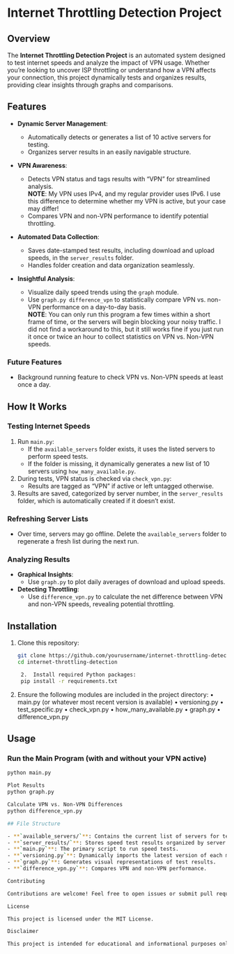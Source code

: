 # Internet Throttling Detection Project

## Overview

The **Internet Throttling Detection Project** is an automated system designed to test internet speeds and analyze the impact of VPN usage. Whether you’re looking to uncover ISP throttling or understand how a VPN affects your connection, this project dynamically tests and organizes results, providing clear insights through graphs and comparisons.

## Features

- **Dynamic Server Management**:
  - Automatically detects or generates a list of 10 active servers for testing.
  - Organizes server results in an easily navigable structure.
  
- **VPN Awareness**:
  - Detects VPN status and tags results with “VPN” for streamlined analysis.  
    **NOTE**: My VPN uses IPv4, and my regular provider uses IPv6. I use this difference to determine whether my VPN is active, but your case may differ!
  - Compares VPN and non-VPN performance to identify potential throttling.
  
- **Automated Data Collection**:
  - Saves date-stamped test results, including download and upload speeds, in the `server_results` folder.
  - Handles folder creation and data organization seamlessly.
  
- **Insightful Analysis**:
  - Visualize daily speed trends using the `graph` module.
  - Use `graph.py difference_vpn` to statistically compare VPN vs. non-VPN performance on a day-to-day basis.  
    **NOTE**: You can only run this program a few times within a short frame of time, or the servers will begin blocking your noisy traffic. I did not find a workaround to this, but it still works fine if you just run it once or twice an hour to collect statistics on VPN vs. Non-VPN speeds.

### Future Features

- Background running feature to check VPN vs. Non-VPN speeds at least once a day.

## How It Works

### Testing Internet Speeds

1. Run `main.py`:
   - If the `available_servers` folder exists, it uses the listed servers to perform speed tests.
   - If the folder is missing, it dynamically generates a new list of 10 servers using `how_many_available.py`.
2. During tests, VPN status is checked via `check_vpn.py`:
   - Results are tagged as “VPN” if active or left untagged otherwise.
3. Results are saved, categorized by server number, in the `server_results` folder, which is automatically created if it doesn’t exist.

### Refreshing Server Lists

- Over time, servers may go offline. Delete the `available_servers` folder to regenerate a fresh list during the next run.

### Analyzing Results

- **Graphical Insights**:
  - Use `graph.py` to plot daily averages of download and upload speeds.
- **Detecting Throttling**:
  - Use `difference_vpn.py` to calculate the net difference between VPN and non-VPN speeds, revealing potential throttling.

## Installation

1. Clone this repository:
   ```bash
   git clone https://github.com/yourusername/internet-throttling-detection.git
   cd internet-throttling-detection

    2.  Install required Python packages:
    pip install -r requirements.txt


  3.  Ensure the following modules are included in the project directory:
  • main.py (or whatever most recent version is available)
  • versioning.py
  • test_specific.py
  • check_vpn.py
  • how_many_available.py
  • graph.py
  • difference_vpn.py

## Usage

### Run the Main Program (with and without your VPN active)
```bash
python main.py

Plot Results
python graph.py

Calculate VPN vs. Non-VPN Differences
python difference_vpn.py

## File Structure

- **`available_servers/`**: Contains the current list of servers for testing. Automatically created and refreshed as needed.
- **`server_results/`**: Stores speed test results organized by server ID.
- **`main.py`**: The primary script to run speed tests.
- **`versioning.py`**: Dynamically imports the latest version of each module.
- **`graph.py`**: Generates visual representations of test results.
- **`difference_vpn.py`**: Compares VPN and non-VPN performance.

Contributing

Contributions are welcome! Feel free to open issues or submit pull requests for improvements or new features.

License

This project is licensed under the MIT License.

Disclaimer

This project is intended for educational and informational purposes only. The user assumes all responsibility for its use.